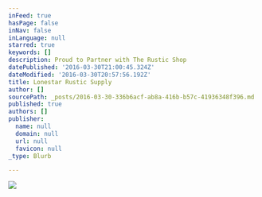 ```yaml
---
inFeed: true
hasPage: false
inNav: false
inLanguage: null
starred: true
keywords: []
description: Proud to Partner with The Rustic Shop
datePublished: '2016-03-30T21:00:45.324Z'
dateModified: '2016-03-30T20:57:56.192Z'
title: Lonestar Rustic Supply
author: []
sourcePath: _posts/2016-03-30-336b6acf-ab8a-416b-b57c-41936348f396.md
published: true
authors: []
publisher:
  name: null
  domain: null
  url: null
  favicon: null
_type: Blurb

---
```

![](https://the-grid-user-content.s3-us-west-2.amazonaws.com/8d5c981f-39ef-473e-84fe-64ca6ccea60f.jpg)